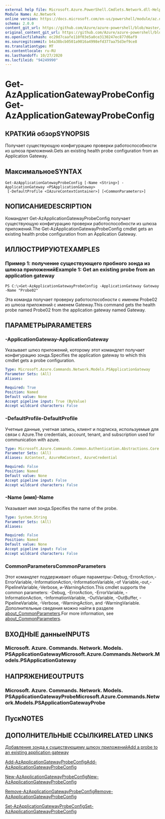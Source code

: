 ```yaml
---
external help file: Microsoft.Azure.PowerShell.Cmdlets.Network.dll-Help.xml
Module Name: Az.Network
online version: https://docs.microsoft.com/en-us/powershell/module/az.network/get-azapplicationgatewayprobeconfig
schema: 2.0.0
content_git_url: https://github.com/Azure/azure-powershell/blob/master/src/Network/Network/help/Get-AzApplicationGatewayProbeConfig.md
original_content_git_url: https://github.com/Azure/azure-powershell/blob/master/src/Network/Network/help/Get-AzApplicationGatewayProbeConfig.md
ms.openlocfilehash: ec20d7caafe110f03e5a0ce3130247ec877d6af9
ms.sourcegitcommit: b4a38bcb0501a9016a4998efd377aa75d3ef9ce8
ms.translationtype: MT
ms.contentlocale: ru-RU
ms.lasthandoff: 10/27/2020
ms.locfileid: "94249990"
---
```

# <span data-ttu-id="0bef3-101">Get-AzApplicationGatewayProbeConfig</span><span class="sxs-lookup"><span data-stu-id="0bef3-101">Get-AzApplicationGatewayProbeConfig</span></span>

## <span data-ttu-id="0bef3-102">КРАТКИй обзор</span><span class="sxs-lookup"><span data-stu-id="0bef3-102">SYNOPSIS</span></span>
<span data-ttu-id="0bef3-103">Получает существующую конфигурацию проверки работоспособности из шлюза приложений.</span><span class="sxs-lookup"><span data-stu-id="0bef3-103">Gets an existing health probe configuration from an Application Gateway.</span></span>

## <span data-ttu-id="0bef3-104">Максимальное</span><span class="sxs-lookup"><span data-stu-id="0bef3-104">SYNTAX</span></span>

```
Get-AzApplicationGatewayProbeConfig [-Name <String>] -ApplicationGateway <PSApplicationGateway>
 [-DefaultProfile <IAzureContextContainer>] [<CommonParameters>]
```

## <span data-ttu-id="0bef3-105">NОПИСАНИЕ</span><span class="sxs-lookup"><span data-stu-id="0bef3-105">DESCRIPTION</span></span>
<span data-ttu-id="0bef3-106">Командлет Get-AzApplicationGatewayProbeConfig получает существующую конфигурацию проверки работоспособности из шлюза приложений.</span><span class="sxs-lookup"><span data-stu-id="0bef3-106">The Get-AzApplicationGatewayProbeConfig cmdlet gets an existing health probe configuration from an Application Gateway.</span></span>

## <span data-ttu-id="0bef3-107">ИЛЛЮСТРИРУЮТ</span><span class="sxs-lookup"><span data-stu-id="0bef3-107">EXAMPLES</span></span>

### <span data-ttu-id="0bef3-108">Пример 1: получение существующего пробного зонда из шлюза приложений</span><span class="sxs-lookup"><span data-stu-id="0bef3-108">Example 1: Get an existing probe from an application gateway</span></span>
```
PS C:\>Get-AzApplicationGatewayProbeConfig -ApplicationGateway Gateway -Name "Probe02"
```

<span data-ttu-id="0bef3-109">Эта команда получает проверку работоспособности с именем Probe02 из шлюза приложений с именем Gateway.</span><span class="sxs-lookup"><span data-stu-id="0bef3-109">This command gets the health probe named Probe02 from the application gateway named Gateway.</span></span>

## <span data-ttu-id="0bef3-110">ПАРАМЕТРЫ</span><span class="sxs-lookup"><span data-stu-id="0bef3-110">PARAMETERS</span></span>

### <span data-ttu-id="0bef3-111">-ApplicationGateway</span><span class="sxs-lookup"><span data-stu-id="0bef3-111">-ApplicationGateway</span></span>
<span data-ttu-id="0bef3-112">Указывает шлюз приложений, которому этот командлет получает конфигурацию зонда.</span><span class="sxs-lookup"><span data-stu-id="0bef3-112">Specifies the application gateway to which this cmdlet gets a probe configuration.</span></span>

```yaml
Type: Microsoft.Azure.Commands.Network.Models.PSApplicationGateway
Parameter Sets: (All)
Aliases:

Required: True
Position: Named
Default value: None
Accept pipeline input: True (ByValue)
Accept wildcard characters: False
```

### <span data-ttu-id="0bef3-113">-DefaultProfile</span><span class="sxs-lookup"><span data-stu-id="0bef3-113">-DefaultProfile</span></span>
<span data-ttu-id="0bef3-114">Учетные данные, учетная запись, клиент и подписка, используемые для связи с Azure.</span><span class="sxs-lookup"><span data-stu-id="0bef3-114">The credentials, account, tenant, and subscription used for communication with azure.</span></span>

```yaml
Type: Microsoft.Azure.Commands.Common.Authentication.Abstractions.Core.IAzureContextContainer
Parameter Sets: (All)
Aliases: AzContext, AzureRmContext, AzureCredential

Required: False
Position: Named
Default value: None
Accept pipeline input: False
Accept wildcard characters: False
```

### <span data-ttu-id="0bef3-115">-Name (имя)</span><span class="sxs-lookup"><span data-stu-id="0bef3-115">-Name</span></span>
<span data-ttu-id="0bef3-116">Указывает имя зонда.</span><span class="sxs-lookup"><span data-stu-id="0bef3-116">Specifies the name of the probe.</span></span>

```yaml
Type: System.String
Parameter Sets: (All)
Aliases:

Required: False
Position: Named
Default value: None
Accept pipeline input: False
Accept wildcard characters: False
```

### <span data-ttu-id="0bef3-117">CommonParameters</span><span class="sxs-lookup"><span data-stu-id="0bef3-117">CommonParameters</span></span>
<span data-ttu-id="0bef3-118">Этот командлет поддерживает общие параметры:-Debug,-ErrorAction,-ErrorVariable,-InformationAction,-InformationVariable,-of Variable,-out,-PipelineVariable,-Verbose, и-WarningAction.</span><span class="sxs-lookup"><span data-stu-id="0bef3-118">This cmdlet supports the common parameters: -Debug, -ErrorAction, -ErrorVariable, -InformationAction, -InformationVariable, -OutVariable, -OutBuffer, -PipelineVariable, -Verbose, -WarningAction, and -WarningVariable.</span></span> <span data-ttu-id="0bef3-119">Дополнительные сведения можно найти в разделе [about_CommonParameters](http://go.microsoft.com/fwlink/?LinkID=113216).</span><span class="sxs-lookup"><span data-stu-id="0bef3-119">For more information, see [about_CommonParameters](http://go.microsoft.com/fwlink/?LinkID=113216).</span></span>

## <span data-ttu-id="0bef3-120">ВХОДНЫЕ данные</span><span class="sxs-lookup"><span data-stu-id="0bef3-120">INPUTS</span></span>

### <span data-ttu-id="0bef3-121">Microsoft. Azure. Commands. Network. Models. PSApplicationGateway</span><span class="sxs-lookup"><span data-stu-id="0bef3-121">Microsoft.Azure.Commands.Network.Models.PSApplicationGateway</span></span>

## <span data-ttu-id="0bef3-122">НАПРЯЖЕНИЕ</span><span class="sxs-lookup"><span data-stu-id="0bef3-122">OUTPUTS</span></span>

### <span data-ttu-id="0bef3-123">Microsoft. Azure. Commands. Network. Models. PSApplicationGatewayProbe</span><span class="sxs-lookup"><span data-stu-id="0bef3-123">Microsoft.Azure.Commands.Network.Models.PSApplicationGatewayProbe</span></span>

## <span data-ttu-id="0bef3-124">Пуск</span><span class="sxs-lookup"><span data-stu-id="0bef3-124">NOTES</span></span>

## <span data-ttu-id="0bef3-125">ДОПОЛНИТЕЛЬНЫЕ ССЫЛКИ</span><span class="sxs-lookup"><span data-stu-id="0bef3-125">RELATED LINKS</span></span>

[<span data-ttu-id="0bef3-126">Добавление зонда к существующему шлюзу приложений</span><span class="sxs-lookup"><span data-stu-id="0bef3-126">Add a probe to an existing application gateway</span></span>](https://azure.microsoft.com/en-us/documentation/articles/application-gateway-create-probe-ps/#add-a-probe-to-an-existing-application-gateway)

[<span data-ttu-id="0bef3-127">Add-AzApplicationGatewayProbeConfig</span><span class="sxs-lookup"><span data-stu-id="0bef3-127">Add-AzApplicationGatewayProbeConfig</span></span>](./Add-AzApplicationGatewayProbeConfig.md)

[<span data-ttu-id="0bef3-128">New-AzApplicationGatewayProbeConfig</span><span class="sxs-lookup"><span data-stu-id="0bef3-128">New-AzApplicationGatewayProbeConfig</span></span>](./New-AzApplicationGatewayProbeConfig.md)

[<span data-ttu-id="0bef3-129">Remove-AzApplicationGatewayProbeConfig</span><span class="sxs-lookup"><span data-stu-id="0bef3-129">Remove-AzApplicationGatewayProbeConfig</span></span>](./Remove-AzApplicationGatewayProbeConfig.md)

[<span data-ttu-id="0bef3-130">Set-AzApplicationGatewayProbeConfig</span><span class="sxs-lookup"><span data-stu-id="0bef3-130">Set-AzApplicationGatewayProbeConfig</span></span>](./Set-AzApplicationGatewayProbeConfig.md)

